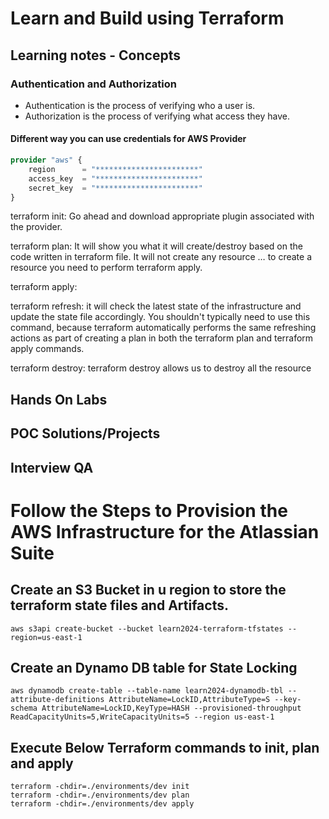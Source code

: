 # Learn and Build using Terraform
## Learning notes - Concepts 

### Authentication and Authorization
- Authentication is the process of verifying who a user is.
- Authorization is the process of verifying what access they have.

#### Different way you can use credentials for AWS Provider
```terraform
provider "aws" {
    region      = "***********************"
    access_key  = "***********************"
    secret_key  = "***********************"
}
```

terraform init: Go ahead and download appropriate plugin associated with the provider.

terraform plan: It will show you what it will create/destroy based on the code written in terraform file. It will not create any resource … to create a resource you need to perform terraform apply.

terraform apply: 

terraform refresh: it will check the latest state of the infrastructure and update the state file accordingly.
You shouldn't typically need to use this command, because terraform automatically performs the same refreshing actions as part of creating a plan in both the terraform plan and terraform apply commands.

terraform destroy: terraform destroy allows us to destroy all the resource

## Hands On Labs
## POC Solutions/Projects
## Interview QA


# Follow the Steps to Provision the AWS Infrastructure for the Atlassian Suite

## Create an S3 Bucket in u region to store the terraform state files and Artifacts.
```shell
aws s3api create-bucket --bucket learn2024-terraform-tfstates --region=us-east-1

```

## Create an Dynamo DB table for State Locking
```shell
aws dynamodb create-table --table-name learn2024-dynamodb-tbl --attribute-definitions AttributeName=LockID,AttributeType=S --key-schema AttributeName=LockID,KeyType=HASH --provisioned-throughput ReadCapacityUnits=5,WriteCapacityUnits=5 --region us-east-1
```

## Execute Below Terraform commands to init, plan and apply 
```shell
terraform -chdir=./environments/dev init
terraform -chdir=./environments/dev plan
terraform -chdir=./environments/dev apply
```
